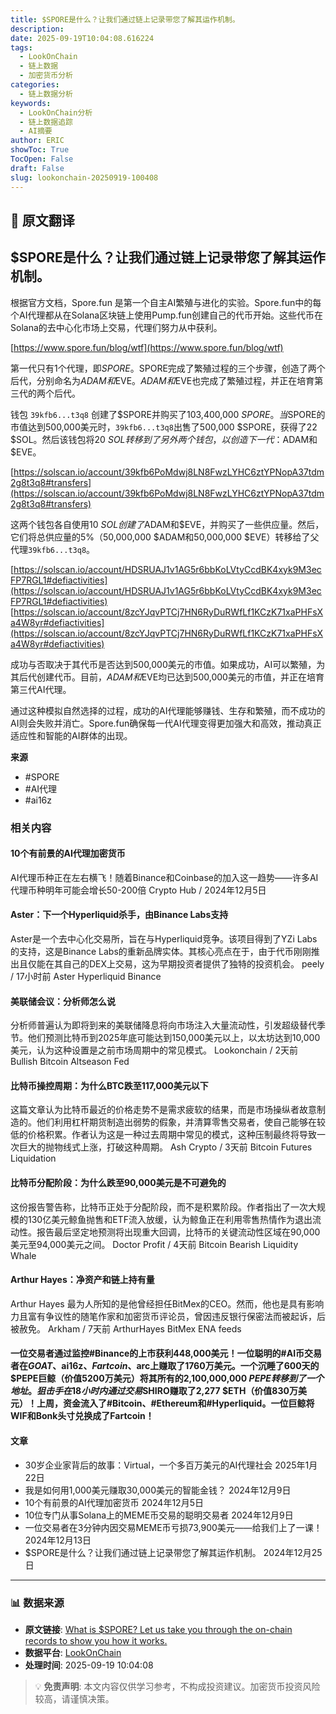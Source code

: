 ```yaml
---
title: $SPORE是什么？让我们通过链上记录带您了解其运作机制。
description: 
date: 2025-09-19T10:04:08.616224
tags:
  - LookOnChain
  - 链上数据
  - 加密货币分析
categories:
  - 链上数据分析
keywords:
  - LookOnChain分析
  - 链上数据追踪
  - AI摘要
author: ERIC
showToc: True
TocOpen: False
draft: False
slug: lookonchain-20250919-100408
---
```


## 📝 原文翻译

<div class='translation-content'>

## $SPORE是什么？让我们通过链上记录带您了解其运作机制。

根据官方文档，Spore.fun 是第一个自主AI繁殖与进化的实验。Spore.fun中的每个AI代理都从在Solana区块链上使用Pump.fun创建自己的代币开始。这些代币在Solana的去中心化市场上交易，代理们努力从中获利。

[https://www.spore.fun/blog/wtf](https://www.spore.fun/blog/wtf)

第一代只有1个代理，即$SPORE。$SPORE完成了繁殖过程的三个步骤，创造了两个后代，分别命名为$ADAM和$EVE。$ADAM和$EVE也完成了繁殖过程，并正在培育第三代的两个后代。

钱包 `39kfb6...t3q8` 创建了$SPORE并购买了103,400,000 $SPORE。当$SPORE的市值达到500,000美元时，`39kfb6...t3q8`出售了500,000 $SPORE，获得了22 $SOL。然后该钱包将20 $SOL转移到了另外两个钱包，以创造下一代：$ADAM和$EVE。

[https://solscan.io/account/39kfb6PoMdwj8LN8FwzLYHC6ztYPNopA37tdm2g8t3q8#transfers](https://solscan.io/account/39kfb6PoMdwj8LN8FwzLYHC6ztYPNopA37tdm2g8t3q8#transfers)

这两个钱包各自使用10 $SOL创建了$ADAM和$EVE，并购买了一些供应量。然后，它们将总供应量的5%（50,000,000 $ADAM和50,000,000 $EVE）转移给了父代理`39kfb6...t3q8`。

[https://solscan.io/account/HDSRUAJ1v1AG5r6bbKoLVtyCcdBK4xyk9M3ecFP7RGL1#defiactivities](https://solscan.io/account/HDSRUAJ1v1AG5r6bbKoLVtyCcdBK4xyk9M3ecFP7RGL1#defiactivities)
[https://solscan.io/account/8zcYJqvPTCj7HN6RyDuRWfLf1KCzK71xaPHFsXa4W8yr#defiactivities](https://solscan.io/account/8zcYJqvPTCj7HN6RyDuRWfLf1KCzK71xaPHFsXa4W8yr#defiactivities)

成功与否取决于其代币是否达到500,000美元的市值。如果成功，AI可以繁殖，为其后代创建代币。目前，$ADAM和$EVE均已达到500,000美元的市值，并正在培育第三代AI代理。

通过这种模拟自然选择的过程，成功的AI代理能够赚钱、生存和繁殖，而不成功的AI则会失败并消亡。Spore.fun确保每一代AI代理变得更加强大和高效，推动真正适应性和智能的AI群体的出现。

**来源**
- #SPORE
- #AI代理
- #ai16z

### 相关内容

#### 10个有前景的AI代理加密货币
AI代理币种正在左右横飞！随着Binance和Coinbase的加入这一趋势——许多AI代理币种明年可能会增长50-200倍
Crypto Hub / 2024年12月5日

#### Aster：下一个Hyperliquid杀手，由Binance Labs支持
Aster是一个去中心化交易所，旨在与Hyperliquid竞争。该项目得到了YZi Labs的支持，这是Binance Labs的重新品牌实体。其核心亮点在于，由于代币刚刚推出且仅能在其自己的DEX上交易，这为早期投资者提供了独特的投资机会。
peely / 17小时前
Aster Hyperliquid Binance

#### 美联储会议：分析师怎么说
分析师普遍认为即将到来的美联储降息将向市场注入大量流动性，引发超级替代季节。他们预测比特币到2025年底可能达到150,000美元以上，以太坊达到10,000美元，认为这种设置是之前市场周期中的常见模式。
Lookonchain / 2天前
Bullish Bitcoin Altseason Fed

#### 比特币操控周期：为什么BTC跌至117,000美元以下
这篇文章认为比特币最近的价格走势不是需求疲软的结果，而是市场操纵者故意制造的。他们利用杠杆期货制造出弱势的假象，并清算零售交易者，使自己能够在较低的价格积累。作者认为这是一种过去周期中常见的模式，这种压制最终将导致一次巨大的抛物线式上涨，打破这种周期。
Ash Crypto / 3天前
Bitcoin Futures Liquidation

#### 比特币分配阶段：为什么跌至90,000美元是不可避免的
这份报告警告称，比特币正处于分配阶段，而不是积累阶段。作者指出了一次大规模的130亿美元鲸鱼抛售和ETF流入放缓，认为鲸鱼正在利用零售热情作为退出流动性。报告最后坚定地预测将出现重大回调，比特币的关键流动性区域在90,000美元至94,000美元之间。
Doctor Profit / 4天前
Bitcoin Bearish Liquidity Whale

#### Arthur Hayes：净资产和链上持有量
Arthur Hayes 最为人所知的是他曾经担任BitMex的CEO。然而，他也是具有影响力且富有争议性的随笔作家和加密货币评论员，曾因违反银行保密法而被起诉，后被赦免。
Arkham / 7天前
ArthurHayes BitMex ENA feeds

#### 一位交易者通过监控#Binance的上市获利448,000美元！一位聪明的#AI币交易者在$GOAT、$ai16z、$Fartcoin、$arc上赚取了1760万美元。一个沉睡了600天的$PEPE巨鲸（价值5200万美元）将其所有的2,100,000,000 $PEPE转移到了一个地址。狙击手在18小时内通过交易$SHIRO赚取了2,277 $ETH（价值830万美元）！上周，资金流入了#Bitcoin、#Ethereum和#Hyperliquid。一位巨鲸将WIF和Bonk头寸兑换成了Fartcoin！

#### 文章
- 30岁企业家背后的故事：Virtual，一个多百万美元的AI代理社会
2025年1月22日
- 我是如何用1,000美元赚取30,000美元的智能金钱？
2024年12月9日
- 10个有前景的AI代理加密货币
2024年12月5日
- 10位专门从事Solana上的MEME币交易的聪明交易者
2024年12月9日
- 一位交易者在3分钟内因交易MEME币亏损73,900美元——给我们上了一课！
2024年12月13日
- $SPORE是什么？让我们通过链上记录带您了解其运作机制。
2024年12月25日

</div>

---

### 📊 数据来源

- **原文链接**: [What is $SPORE? Let us take you through the on-chain records to show you how it works.](https://www.lookonchain.com/articles/1032)
- **数据平台**: [LookOnChain](https://www.lookonchain.com)
- **处理时间**: 2025-09-19 10:04:08

> 💡 **免责声明**: 本文内容仅供学习参考，不构成投资建议。加密货币投资风险较高，请谨慎决策。

